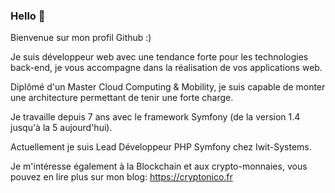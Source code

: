 ### Hello 👋

Bienvenue sur mon profil Github :)

Je suis développeur web avec une tendance forte pour les technologies back-end, je vous accompagne dans la réalisation de vos  applications web.

Diplômé d'un Master Cloud Computing & Mobility, je suis capable de monter une architecture permettant de tenir une forte charge.

Je travaille depuis 7 ans avec le framework Symfony (de la version 1.4 jusqu'à la 5 aujourd'hui).

Actuellement je suis Lead Développeur PHP Symfony chez Iwit-Systems.

Je m'intéresse également à la Blockchain et aux crypto-monnaies, vous pouvez en lire plus sur mon blog: https://cryptonico.fr
